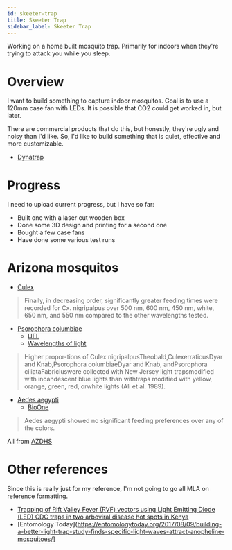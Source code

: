 ```yaml
---
id: skeeter-trap 
title: Skeeter Trap
sidebar_label: Skeeter Trap
---
```



Working on a home built mosquito trap.  Primarily for indoors when they're trying to attack you while you sleep.

# Overview

I want to build something to capture indoor mosquitos.  Goal is to use a 120mm case fan with LEDs.  It is possible that CO2 could get worked in, but later.

There are commercial products that do this, but honestly, they're ugly and noisy than I'd like.  So, I'd like to build something that is quiet, effective and more customizable.
* [Dynatrap](https://smile.amazon.com/dp/B00I4R1SA2)

# Progress

I need to upload current progress, but I have so far:

* Built one with a laser cut wooden box
* Done some 3D design and printing for a second one
* Bought a few case fans
* Have done some various test runs


# Arizona mosquitos

* [Culex](https://en.wikipedia.org/wiki/Culex)
> Finally, in decreasing order, significantly greater feeding times were recorded for Cx. nigripalpus over 500 nm, 600 nm, 450 nm, white, 650 nm, and 550 nm compared to the other wavelengths tested.
* [Psorophora columbiae](https://en.wikipedia.org/wiki/Psorophora_columbiae)
  * [UFL](http://entnemdept.ufl.edu/creatures/AQUATIC/Psorophora_columbiae.html)
  * [Wavelengths of light](https://digitalcommons.unl.edu/cgi/viewcontent.cgi?article=2002&context=usdaarsfacpub)
> Higher  propor-tions   of Culex   nigripalpusTheobald,CulexerraticusDyar  and  Knab,Psorophora  columbiaeDyar and Knab, andPsorophora ciliataFabriciuswere   collected   with   New   Jersey   light   trapsmodified with incandescent blue lights than withtraps modified with yellow, orange, green, red, orwhite lights (Ali et al. 1989).  
* [Aedes aegypti](https://en.wikipedia.org/wiki/Aedes_aegypti)
  * [BioOne](https://bioone.org/journals/florida-entomologist/volume-88/issue-4/0015-4040(2005)88%5B383%3ALEOCLA%5D2.0.CO%3B2/LABORATORY-EVALUATION-OF-COLORED-LIGHT-AS-AN-ATTRACTANT-FOR-FEMALE/10.1653/0015-4040(2005)88[383:LEOCLA]2.0.CO;2.full)
> Aedes aegypti showed no significant feeding preferences over any of the colors.

All from [AZDHS](https://www.azdhs.gov/preparedness/epidemiology-disease-control/mosquito-borne/mosquitoes-of-az/index.php)


# Other references

Since this is really just for my reference, I'm not going to go all MLA on reference formatting.

* [Trapping of Rift Valley Fever (RVF) vectors using Light Emitting Diode (LED) CDC traps in two arboviral disease hot spots in Kenya](https://link.springer.com/article/10.1186/1756-3305-5-94)
* [Entomology Today](https://entomologytoday.org/2017/08/09/building-a-better-light-trap-study-finds-specific-light-waves-attract-anopheline-mosquitoes/]
